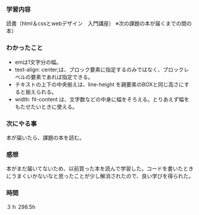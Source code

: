 ### 学習内容
読書（html＆cssとwebデザイン　入門講座）
※次の課題の本が届くまでの間の本）
### わかったこと
- emは1文字分の幅。
- text-align: center;は、ブロック要素に指定するのみではなく、ブロックレベルの要素であれば指定できる。
- テキストの上下の中央揃えは、line-height を親要素のBOXと同じ高さにすると揃えられる。
- width: fit-content は、文字数などの中身に幅をそろえる。とりあえず幅をもたせたいときに使える。
### 次にやる事
本が届いたら、課題の本を読む。
### 感想
本がまだ届いてないため、以前買った本を読んで学習した。コードを書いたときにうまくいかないなと思ったことが少し解消されたので、良い学びを得られた。
### 時間
３ｈ
298.5h
